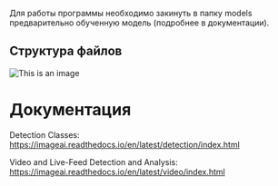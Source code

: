 Для работы программы необходимо закинуть в папку models предварительно обученную модель (подробнее в документации).

## Структура файлов 
![This is an image](https://i.imgur.com/TqrqwOi.jpeg)

# Документация 
Detection Classes: https://imageai.readthedocs.io/en/latest/detection/index.html

Video and Live-Feed Detection and Analysis: https://imageai.readthedocs.io/en/latest/video/index.html
